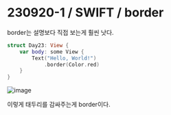 # 230920-1 / SWIFT / border

border는 설명보다 직접 보는게 훨씬 낫다.

```swift
struct Day23: View {
    var body: some View {
        Text("Hello, World!")
            .border(Color.red)
    }
}
```

![image](https://cdn.discordapp.com/attachments/1147333440077832295/1154199127333285898/2023-09-20_8.41.38.png)

이렇게 태두리를 감싸주는게 border이다.